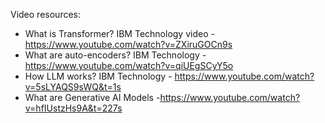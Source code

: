 Video resources: 

- What is Transformer? IBM Technology video -  https://www.youtube.com/watch?v=ZXiruGOCn9s
- What are auto-encoders? IBM Technology - https://www.youtube.com/watch?v=qiUEgSCyY5o
- How LLM works? IBM Technology - https://www.youtube.com/watch?v=5sLYAQS9sWQ&t=1s
- What are Generative AI Models  -https://www.youtube.com/watch?v=hfIUstzHs9A&t=227s
